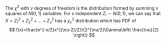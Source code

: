 The $\chi ^{2}$ with $\nu$ degrees of freedom is the distribution formed by summing $\nu$ squares of $N(0,1)$ variables:
For $\nu$ independent $Z_{i} \sim N(0,1)$, we can say that $X=Z_{1}^{2}+Z_{2}^{2}+\dots+Z_{\nu}^{2}$ has a $\chi_{\nu}^{2}$ distribution which has PDF of
$$
f(x)=\frac{e^{-x/2}x^{(\nu-2)/2}}{2^{\nu/2}\Gamma\left( \frac{\nu}{2} \right)}
$$
